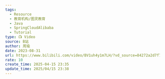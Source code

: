 ```yaml
---
tags:
  - Resource
  - 教育机构/图灵教育
  - Java
  - SpringCloudAlibaba
  - Tutorial
type: 📺 Video
source: B站
author: 周瑜
date: 2023-08-31
url: https://www.bilibili.com/video/BV1uh4y1m7LH/?vd_source=84272a2d7f72158b38778819be5bc6ad
rate: 10
create_time: 2025-04-15 23:35
update_time: 2025/04/15 23:38
---
```

